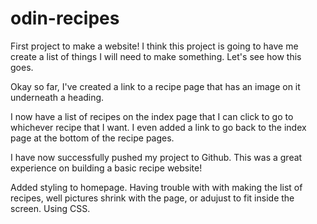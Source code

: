 # odin-recipes

First project to make a website!
I think this project is going to have me create a list of things I will need to make something. Let's see how this goes.

Okay so far, I've created a link to a recipe page that has an image on it underneath a heading.

I now have a list of recipes on the index page that I can click to go to whichever recipe that I want. I even added a link to go back to the index page at the bottom of the recipe pages.

I have now successfully pushed my project to Github. This was a great experience on building a basic recipe website!

Added styling to homepage. Having trouble with with making the list of recipes, well pictures shrink with the page, or adujust to fit inside the screen.
Using CSS.
